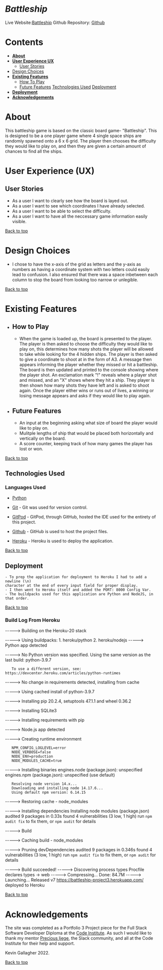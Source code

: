 # **_Battleship_**

Live Website:<a href="https://pp3-battleship-kg.herokuapp.com/" target="_blank" rel="noopener">Battleship</a> 
Github Repository: <a href="https://github.com/Gallie83/PP3-Python" target="_blank" rel="noopener">Github</a> 

# Contents
* [**About**](<#about>)
* [**User Experience UX**](<#user-experience-ux>)
    *  [User Stories](<#user-stories>)
* [Design Choices](<#design-choices>)
* [**Existing Features**](<#existing-features>)
    * [How To Play](<#how-to-play>)
    * [Future Features](<#future-features>)
[Technologies Used](#technologies)
[Deployment](#deployment)
* [**Deployment**](<#deployment>)
*  [**Acknowledgements**](<#acknowledgements>)
# About
This battleship game is based on the classic board game- "Battleship".
This is designed to be a one player game where 4 single space ships are randomly spawned onto a 6 x 6 grid. The player then chooses the difficulty they would like to play on, and then they are given a certain amount of chances to find all the ships.

# User Experience (UX)

## User Stories

* As a user I want to clearly see how the board is layed out.
* As a user I want to see which coordinates I have already selected.
* As a user I want to be able to select the difficulty.
* As a user I want to have all the neccessary game information easily visible.

[Back to top](<#contents>)

# Design Choices

* I chose to have the x-axis of the grid as letters and the y-axis as numbers as having a coordinate system with two letters could easily lead to confusion. I also ensured that there was a space inbetween each column to stop the board from looking too narrow or unlegible.

[Back to top](<#contents>)

# Existing Features  
  * ## How to Play

    * When the game is loaded up, the board is presented to the player. The player is then asked to choose the difficulty they would like to play on, this determines how many shots the player will be allowed to take while looking for the 4 hidden ships. The player is then asked to give a coordinate to shoot at in the form of A3. A message then appears informing the player whether they missed or hit a battleship. The board is then updated and printed to the console showing where the player shot. An exclamation mark "!"  reveals where a player shot and missed, and an "X" shows where they hit a ship. They player is then shown how many shots they have left and is asked to shoot again. Once the player either wins or runs out of lives, a winning or losing message appears and asks if they would like to play again.

  * ## Future Features

    * An input at the beginning asking what size of board the player would like to play on. 
    * Mulitple lengths of ship that would be placed both horizontally and vertically on the board.
    * A score counter, keeping track of how many games the player has lost or won. 

[Back to top](<#contents>)

## Technologies Used

### Languages Used

- [Python](https://www.python.org/)

- [Git](https://git-scm.com/) - Git was used for version control.
- [GitPod](https://www.gitpod.io/) - GitPod, through GitHub, hosted the IDE used for the entirety of this project.
- [Github](https://github.com/) - GitHub is used to host the project files.
- [Heroku](https://www.heroku.com/) - Heroku is used to deploy the application.

[Back to top](<#contents>)

<a name="deployment"></a>
## Deployment

    - To prep the application for deployment to Heroku I had to add a newline (\n) 
    character at the end of every input field for proper display.
    - I then went to Heroku itself and added the PORT: 8000 Config Var.
    - The buildpacks used for this application are Python and NodeJS, in that order.

[Back to top](<#contents>)

### Build Log From Heroku

-----> Building on the Heroku-20 stack

-----> Using buildpacks:
       1. heroku/python
       2. heroku/nodejs
-----> Python app detected

-----> No Python version was specified. Using the same version as the last build: python-3.9.7

       To use a different version, see: https://devcenter.heroku.com/articles/python-runtimes

-----> No change in requirements detected, installing from cache

-----> Using cached install of python-3.9.7

-----> Installing pip 20.2.4, setuptools 47.1.1 and wheel 0.36.2

-----> Installing SQLite3

-----> Installing requirements with pip

-----> Node.js app detected
       
-----> Creating runtime environment
       
       NPM_CONFIG_LOGLEVEL=error
       NODE_VERBOSE=false
       NODE_ENV=production
       NODE_MODULES_CACHE=true
       
-----> Installing binaries
       engines.node (package.json):  unspecified
       engines.npm (package.json):   unspecified (use default)
       
       Resolving node version 14.x...
       Downloading and installing node 14.17.6...
       Using default npm version: 6.14.15
       
-----> Restoring cache
       - node_modules
       
-----> Installing dependencies
       Installing node modules (package.json)
       audited 9 packages in 0.33s
       found 4 vulnerabilities (3 low, 1 high)
         run `npm audit fix` to fix them, or `npm audit` for details
       
-----> Build
       
-----> Caching build
       - node_modules
       
-----> Pruning devDependencies
       audited 9 packages in 0.346s
       found 4 vulnerabilities (3 low, 1 high)
         run `npm audit fix` to fix them, or `npm audit` for details
       
-----> Build succeeded!
-----> Discovering process types
       Procfile declares types -> web
-----> Compressing...
       Done: 84.7M
-----> Launching...
       Released v7
       https://battleship-project3.herokuapp.com/ deployed to Heroku

[Back to top](<#contents>)

# Acknowledgements
The site was completed as a Portfolio 3 Project piece for the Full Stack Software Developer Diploma at the [Code Institute](https://codeinstitute.net/). As such I would like to thank my mentor [Precious Ijege](https://www.linkedin.com/in/precious-ijege-908a00168/), the Slack community, and all at the Code Institute for their help and support.

Kevin Gallagher 2022.

[Back to top](<#contents>)